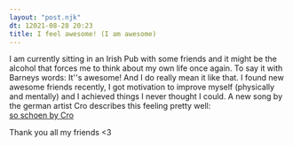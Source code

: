 ```yaml
---
layout: "post.njk"
dt: 12021-08-28 20:23
title: I feel awesome! (I am awesome)
---
```


I am currently sitting in an Irish Pub with some friends and it might be the alcohol that forces me to think about my own life once again. To say it with Barneys words: It\''s awesome! And I do really mean it like that. I found new awesome friends recently, I got motivation to improve myself (physically and mentally) and I achieved things I never thought I could. A new song by the german artist Cro describes this feeling pretty well:\
[so schoen by Cro](https://open.spotify.com/track/1Zz0sHugKITBf0ItiuhmkK?si=ZgAYfIxsTeiFuL5ySE9Yqw&utm_source=copy-link&dl_branch=1)

Thank you all my friends <3